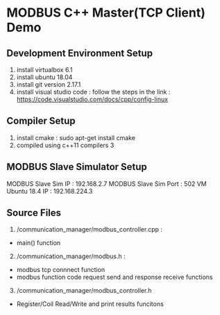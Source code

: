 # MODBUS C++ Master(TCP Client) Demo

## Development Environment Setup
1. install virtualbox 6.1
2. install ubuntu 18.04
2. install git version 2.17.1
3. install visual studio code : follow the steps in the link : https://code.visualstudio.com/docs/cpp/config-linux

## Compiler Setup
1. install cmake : sudo apt-get install cmake
2. compiled using c++11 compilers
3

## MODBUS Slave Simulator Setup

MODBUS Slave Sim IP     : 192.168.2.7
MODBUS Slave Sim Port   : 502
VM Ubuntu 18.4 IP       : 192.168.224.3

## Source Files

1. /communication_manager/modbus_controller.cpp :
- main() function
2. /communication_manager/modbus.h : 
- modbus tcp connnect function
- modbus function code request send and response receive functions
3. /communication_manager/modbus_controller.h
- Register/Coil Read/Write and print results funcitons


